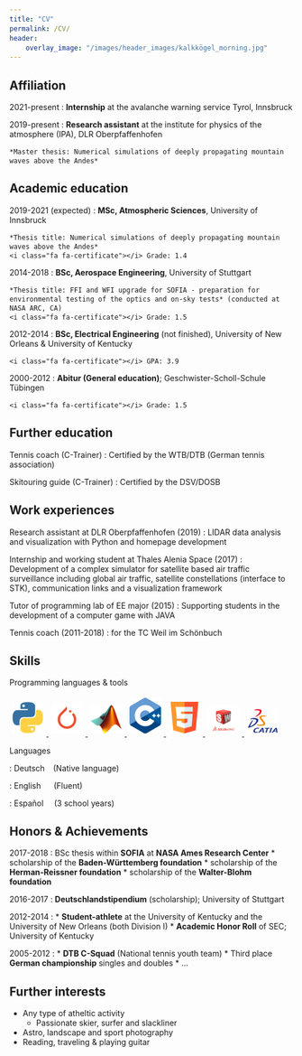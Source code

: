 ```yaml
---
title: "CV"
permalink: /CV/
header: 
    overlay_image: "/images/header_images/kalkkögel_morning.jpg"
---
```


<!--
Michael Binder
============



-->

Affiliation
---------
2021-present
:   **Internship** at the avalanche warning service Tyrol, Innsbruck

2019-present
:   **Research assistant** at the institute for physics of the atmosphere (IPA), DLR Oberpfaffenhofen
    
    *Master thesis: Numerical simulations of deeply propagating mountain waves above the Andes*

Academic education
---------

2019-2021 (expected)
:   **MSc, Atmospheric Sciences**, University of Innsbruck
    
    *Thesis title: Numerical simulations of deeply propagating mountain waves above the Andes*  
    <i class="fa fa-certificate"></i> Grade: 1.4

2014-2018
:   **BSc, Aerospace Engineering**, University of Stuttgart
    
    *Thesis title: FFI and WFI upgrade for SOFIA - preparation for environmental testing of the optics and on-sky tests* (conducted at NASA ARC, CA)  
    <i class="fa fa-certificate"></i> Grade: 1.5

2012-2014
:   **BSc, Electrical Engineering** (not finished), University of New Orleans & University of Kentucky
    
    <i class="fa fa-certificate"></i> GPA: 3.9

2000-2012
:   **Abitur (General education)**; Geschwister-Scholl-Schule Tübingen

    <i class="fa fa-certificate"></i> Grade: 1.5


Further education
----------

Tennis coach (C-Trainer)
:   Certified by the WTB/DTB (German tennis association)

Skitouring guide (C-Trainer)
:   Certified by the DSV/DOSB


Work experiences
--------------------

Research assistant at DLR Oberpfaffenhofen (2019)
:   LIDAR data analysis and visualization with Python and homepage development 

Internship and working student at Thales Alenia Space (2017)
:   Development of a complex simulator for satellite based air traffic surveillance including global air traffic, satellite constellations (interface to STK), communication links and a visualization framework

Tutor of programming lab of EE major (2015)
:   Supporting students in the development of a computer game with JAVA

Tennis coach (2011-2018)
:   for the TC Weil im Schönbuch

Skills
--------------------
Programming languages & tools
<p class="list-inline dev-icons atab">
    <a href="https://www.python.org"  >
        <img src="../images/icons/python.png" alt="Python" style="width: 11%; margin:1%;" />
    </a>
    <a href="https://pytorch.org"  >
        <img src="../images/icons/pytorch.png" alt="Pytorch" style="width: 11%; margin:1%;" /> 
    </a>
    <a href="https://www.mathworks.com/products/matlab.html"  >
        <img src="../images/icons/matlab.png" alt="Matlab" style="width: 11%; margin:1%;" /> 
    </a>
    <a href="https://isocpp.org"  >
        <img src="../images/icons/cplusplus.png" alt="Cplusplus" style="width: 11%; margin:1%;" /> 
    </a>
    <a href="https://www.w3.org/TR/html53/"  >
        <img src="../images/icons/html5.png" alt="HTML5" style="width: 11%; margin:1%;" /> 
    </a>
    <a href="https://www.solidworks.com"  >
        <img src="../images/icons/Solidworks.png" alt="solidworks" style="width: 11%; margin:1%;" /> 
    </a>
    <a href="https://www.3ds.com/de/produkte-und-services/catia/"  >
        <img src="../images/icons/catia.png" alt="catia" style="width: 11%; margin:1%;" /> 
    </a>
</p>

Languages

:   Deutsch &ensp;  <i class="fa fa-star"></i>
                    <i class="fa fa-star"></i>
                    <i class="fa fa-star icon-inline"></i>  (Native language)

:   English &ensp;&nbsp;&nbsp;  <i class="fa fa-star"></i>
                                <i class="fa fa-star"></i>
                                <i class="fa fa-star-half-alt icon-inline"></i>  (Fluent)

:   Español &ensp;&nbsp;    <i class="fa fa-star"></i>
                            <i class="far fa-star"></i>
                            <i class="far fa-star icon-inline"></i>  (3 school years)

<!--

<p class="list-inline">
    <li class="languages-li">
    <i class="fa fa-star"></i>
    <i class="fa fa-star"></i>
    <i class="fa fa-star icon-inline"></i>
    Deutsch</li>
    <li class="languages-li">
    <i class="fa fa-star"></i>
    <i class="fa fa-star"></i>
    <i class="fa fa-star-half-alt icon-inline"></i>
    English</li>
    <li class="languages-li">
    <i class="fa fa-star"></i>
    <i class="fa fa-star"></i>
    <i class="far fa-star icon-inline"></i>
    Español</li>
    <li>
</p>

    <ul class="list-inline dev-icons"  style="padding-bottom: 20pt">
        <li class="list-inline-item">
        <a href="https://www.python.org"  >
            <img src="../images/icons/python.png" class="icon" alt="Python">
        </a>
        <a href="https://www.mathworks.com/products/matlab.html"  >
            <img src="../images/icons/matlab.png" class="icon" alt="Matlab">
        </a>
        </li>
    </ul>
-->

Honors & Achievements
--------------------

2017-2018
:   BSc thesis within **SOFIA** at **NASA Ames Research Center**
    * scholarship of the **Baden-Württemberg foundation**
    * scholarship of the **Herman-Reissner foundation**
    * scholarship of the **Walter-Blohm foundation**

2016-2017
:   **Deutschlandstipendium** (scholarship); University of Stuttgart
    

2012-2014
:   * **Student-athlete** at the University of Kentucky and the University of New Orleans (both Division I)
    * **Academic Honor Roll** of SEC; University of Kentucky

2005-2012
:   * **DTB C-Squad** (National tennis youth team)
    * Third place **German championship** singles and doubles
    * ...


Further interests
--------------------

*   Any type of atheltic activity
    + Passionate skier, surfer and slackliner
*   Astro, landscape and sport photography
*   Reading, traveling & playing guitar

<!--
Programming Languages
:   **first-lang:** Here, we have an itemization, where we only want
    to add descriptions to the first few items, but still want to
    mention some others together at the end. A format that works well
    here is a description list where the first few items have their
    first word emphasized, and the last item contains the final few
    emphasized terms. Notice the reasonably nice page break in the pdf
    version, which wouldn't happen if we generated the pdf via html.



[ref]: https://github.com/githubuser/superlongprojectname

-->
